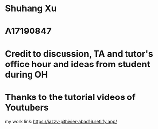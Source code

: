 # Shuhang Xu
# A17190847
# Credit to discussion, TA and tutor's office hour and ideas from student during OH
# Thanks to the tutorial videos of Youtubers
my work link: https://jazzy-pithivier-abad16.netlify.app/